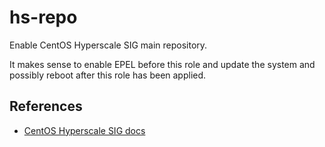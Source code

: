 # hs-repo

Enable CentOS Hyperscale SIG main repository.

It makes sense to enable EPEL before this role and update the system and possibly reboot after this role has been applied.

## References

- [CentOS Hyperscale SIG docs](https://sigs.centos.org/hyperscale/repositories/main/)
